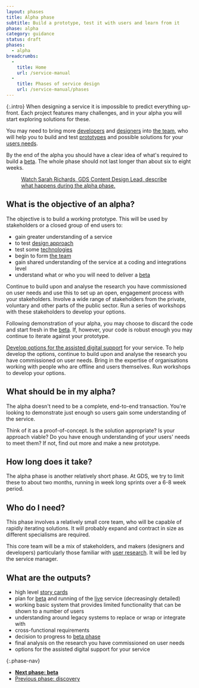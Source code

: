 ```yaml
---
layout: phases
title: Alpha phase
subtitle: Build a prototype, test it with users and learn from it
phase: alpha
category: guidance
status: draft
phases:
  - alpha
breadcrumbs:
  -
    title: Home
    url: /service-manual
  -
    title: Phases of service design
    url: /service-manual/phases
---
```


{:.intro}
When designing a service it is impossible to predict everything up-front. Each project features many challenges, and in your alpha you will start exploring solutions for these.

You may need to bring more [developers](/service-manual/the-team/developer.html) and [designers](/service-manual/the-team/designer.html) into [the team](/service-manual/the-team), who will help you to build and test [prototypes](/service-manual/design-and-content/working-with-prototypes.html) and possible solutions for your [users needs](/service-manual/users/user-needs.html).

By the end of the alpha you should have a clear idea of what's required to build a [beta](/service-manual/phases/beta.html). The whole phase should not last longer than about six to eight weeks. 

<figure class="media-player-wrapper video"><a href="https://www.youtube.com/watch?v=PmaE-12KqEQ">Watch Sarah Richards, GDS Content Design Lead, describe what happens during the alpha phase.</a></figure>

## What is the objective of an alpha?

The objective is to build a working prototype. This will be used by stakeholders or a closed group of end users to:

* gain greater understanding of a service
* to test [design approach](/service-manual/design-and-content/working-with-prototypes.html)
* test some [technologies](/service-manual/making-software/choosing-technology.html)
* begin to form [the team](/service-manual/the-team)
* gain shared understanding of the service at a coding and integrations level
* understand what or who you will need to deliver a [beta](/service-manual/phases/beta.html)

Continue to build upon and analyse the research you have commissioned on user needs and use this to set up an open, engagement process with your stakeholders. Involve a wide range of stakeholders from the private, voluntary and other parts of the public sector. Run a series of workshops with these stakeholders to develop your options.

Following demonstration of your alpha, you may choose to discard the code and start fresh in the [beta](/service-manual/phases/beta.html). If, however, your code is robust enough you may continue to iterate against your prototype.

[Develop options for the assisted digital support](/service-manual/assisted-digital/action-plan.html#alpha-stage) for your service. To help develop the options, continue to build upon and analyse the research you have commissioned on user needs. Bring in the expertise of organisations working with people who are offline and users themselves. Run workshops to develop your options.

## What should be in my alpha?

The alpha doesn't need to be a complete, end-to-end transaction. You're looking to demonstrate just enough so users gain some understanding of the service.

Think of it as a proof-of-concept. Is the solution appropriate? Is your approach viable? Do you have enough understanding of your users' needs to meet them? If not, find out more and make a new prototype.

## How long does it take?
The alpha phase is another relatively short phase. At GDS, we try to limit these to about two months, running in week long sprints over a 6-8 week period.

## Who do I need?
This phase involves a relatively small core team, who will be capable of rapidly iterating solutions. It will probably expand and contract in size as different specialisms are required.

This core team will be a mix of stakeholders, and makers (designers and developers) particularly those familiar with [user research](/service-manual/users/introduction-to-user-research.html). It will be led by the service manager.

## What are the outputs?

* high level [story cards](/service-manual/agile/writing-user-stories.html)
* plan for [beta](/service-manual/phases/beta.html) and running of the [live](/service-manual/phases/live.html) service (decreasingly detailed)
* working basic system that provides limited functionality that can be shown to a number of users
* understanding around legacy systems to replace or wrap or integrate with
* cross-functional requirements
* decision to progress to [beta phase](/service-manual/phases/beta.html)
* final analysis on the research you have commissioned on user needs
* options for the assisted digital support for your service

{:.phase-nav}
* **[Next phase: beta](/service-manual/phases/beta.html)**
* [Previous phase: discovery](/service-manual/phases/discovery.html)
